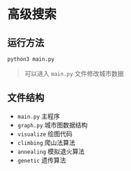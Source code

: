# 高级搜索

## 运行方法

```sh
python3 main.py
```

> 可以进入 `main.py` 文件修改城市数据

## 文件结构

- `main.py` 主程序
- `graph.py` 城市图数据结构
- `visualize` 绘图代码
- `climbing` 爬山法算法
- `annealing` 模拟退火算法
- `genetic` 遗传算法